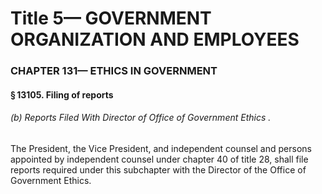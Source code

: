 
# Title 5— GOVERNMENT ORGANIZATION AND EMPLOYEES
### CHAPTER 131— ETHICS IN GOVERNMENT
#### § 13105. Filing of reports
###### (b) Reports Filed With Director of Office of Government Ethics .

The President, the Vice President, and independent counsel and persons appointed by independent counsel under chapter 40 of title 28, shall file reports required under this subchapter with the Director of the Office of Government Ethics.
